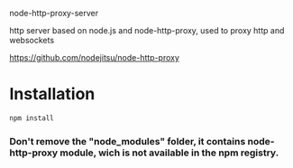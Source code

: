 node-http-proxy-server

http server based on node.js and node-http-proxy, used to proxy http and websockets

https://github.com/nodejitsu/node-http-proxy

# Installation

```sh
npm install
```

### Don't remove the "node_modules" folder, it contains node-http-proxy module, wich is not available in the npm registry.

